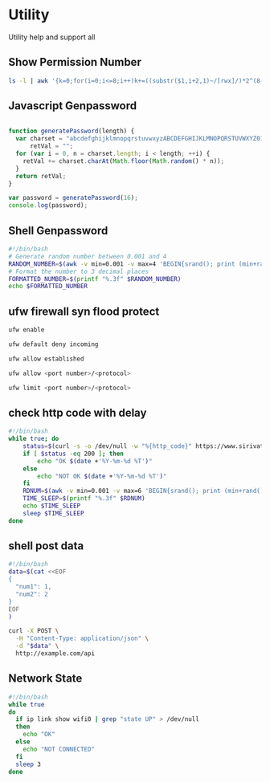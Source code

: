 # Utility
Utility help and support all

## Show Permission Number

```sh
ls -l | awk '{k=0;for(i=0;i<=8;i++)k+=((substr($1,i+2,1)~/[rwx]/)*2^(8-i));if(k)printf("%0o ",k);print}'
```

## Javascript Genpassword 

```js

function generatePassword(length) {
  var charset = "abcdefghijklmnopqrstuvwxyzABCDEFGHIJKLMNOPQRSTUVWXYZ0123456789!@#$%^&*",
      retVal = "";
  for (var i = 0, n = charset.length; i < length; ++i) {
    retVal += charset.charAt(Math.floor(Math.random() * n));
  }
  return retVal;
}

var password = generatePassword(16);
console.log(password);
```

## Shell Genpassword

```sh
#!/bin/bash
# Generate random number between 0.001 and 4
RANDOM_NUMBER=$(awk -v min=0.001 -v max=4 'BEGIN{srand(); print (min+rand()*(max-min))}')
# Format the number to 3 decimal places
FORMATTED_NUMBER=$(printf "%.3f" $RANDOM_NUMBER)
echo $FORMATTED_NUMBER
```

## ufw firewall syn flood protect

```sh
ufw enable

ufw default deny incoming

ufw allow established

ufw allow <port number>/<protocol>

ufw limit <port number>/<protocol>
```

## check http code with delay

```sh
#!/bin/bash
while true; do
    status=$(curl -s -o /dev/null -w "%{http_code}" https://www.sirivatana.co.th)
    if [ $status -eq 200 ]; then
        echo "OK $(date +'%Y-%m-%d %T')"
    else
        echo "NOT OK $(date +'%Y-%m-%d %T')"
    fi
    RDNUM=$(awk -v min=0.001 -v max=6 'BEGIN{srand(); print (min+rand()*(max-min))}')
    TIME_SLEEP=$(printf "%.3f" $RDNUM)
    echo $TIME_SLEEP
    sleep $TIME_SLEEP
done
```

## shell post data

```sh
#!/bin/bash
data=$(cat <<EOF
{
  "num1": 1,
  "num2": 2
}
EOF
)

curl -X POST \
  -H "Content-Type: application/json" \
  -d "$data" \
  http://example.com/api
```

## Network State

```sh
#!/bin/bash
while true
do
  if ip link show wifi0 | grep "state UP" > /dev/null
  then
    echo "OK"
  else
    echo "NOT CONNECTED"
  fi
  sleep 3
done
```

